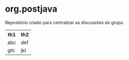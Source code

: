 org.postjava
============

Repositório criado para centralizar as discussões do grupo.

<table>
<th> th1 </th> <th> th2</th>
<tr>
	<td> abc </td><td> def</td>
</tr>

<tr>
	<td> ghi </td><td> jkl </td>
</tr>
</table>